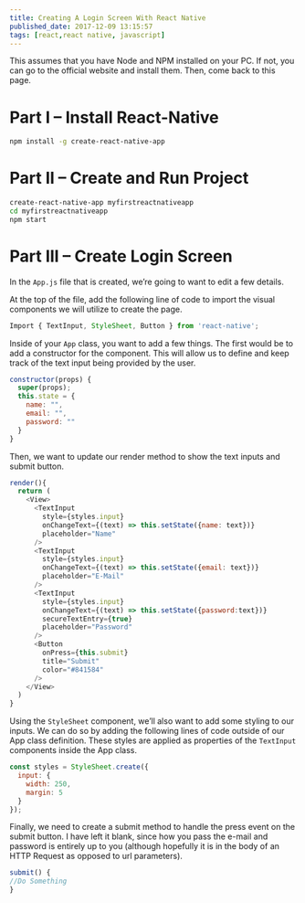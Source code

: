 ```yaml
---
title: Creating A Login Screen With React Native
published_date: 2017-12-09 13:15:57
tags: [react,react native, javascript]
---
```


This assumes that you have Node and NPM installed on your PC. If not, you can go to the official website and install them. Then, come back to this page.

# Part I – Install React-Native

```bash
npm install -g create-react-native-app
```

# Part II – Create and Run Project

```bash 
create-react-native-app myfirstreactnativeapp
cd myfirstreactnativeapp
npm start
```

# Part III – Create Login Screen

In the `App.js` file that is created, we’re going to want to edit a few details.

At the top of the file, add the following line of code to import the visual components we will utilize to create the page.

```javascript
Import { TextInput, StyleSheet, Button } from 'react-native';
```

Inside of your `App` class, you want to add a few things. The first would be to add a constructor for the component. This will allow us to define and keep track of the text input being provided by the user.

```javascript
constructor(props) {
  super(props);
  this.state = {
    name: "",
    email: "",
    password: ""
  }
}
```

Then, we want to update our render method to show the text inputs and submit button.

```javascript
render(){
  return (
    <View>
      <TextInput
        style={styles.input}
        onChangeText={(text) => this.setState({name: text})}
        placeholder="Name"
      />
      <TextInput
        style={styles.input}
        onChangeText={(text) => this.setState({email: text})}
        placeholder="E-Mail"
      />
      <TextInput
        style={styles.input}
        onChangeText={(text) => this.setState({password:text})}
        secureTextEntry={true}
        placeholder="Password"
      />
      <Button
        onPress={this.submit}
        title="Submit"
        color="#841584"
      />
    </View>
  )
}
```

Using the `StyleSheet` component, we’ll also want to add some styling to our inputs. We can do so by adding the following lines of code outside of our App class definition. These styles are applied as properties of the `TextInput` components inside the App class.

```javascript
const styles = StyleSheet.create({
  input: {
    width: 250,
    margin: 5
  }
});
```

Finally, we need to create a submit method to handle the press event on the submit button. I have left it blank, since how you pass the e-mail and password is entirely up to you (although hopefully it is in the body of an HTTP Request as opposed to url parameters).

```javascript
submit() {
//Do Something
}
```
